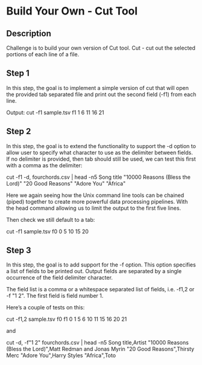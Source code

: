 # Build Your Own - Cut Tool

## Description

Challenge is to build your own version of Cut tool.
Cut - cut out the selected portions of each line of a file.

## Step 1

In this step, the goal is to implement a simple version of cut that will open the provided tab separated file and 
print out the second field (-f1) from each line. 

Output:
cut -f1 sample.tsv
f1
1
6
11
16
21

## Step 2

In this step, the goal is to extend the functionality to support the -d option to allow user to specify what character to use as the delimiter between fields. If no delimiter is provided, then tab should still be used, we can test this first with a comma as the delimiter:

cut -f1 -d, fourchords.csv | head -n5
Song title
"10000 Reasons (Bless the Lord)"
"20 Good Reasons"
"Adore You"
"Africa"

Here we again seeing how the Unix command line tools can be chained (piped) together to create more powerful data processing pipelines. With the head command allowing us to limit the output to the first five lines.

Then check we still default to a tab:

cut -f1 sample.tsv
f0
0
5
10
15
20

## Step 3

In this step, the goal is to add support for the -f option. This option specifies a list of fields to be printed out. Output fields are separated by a single occurrence of the field delimiter character.

The field list is a comma or a whitespace separated list of fields, i.e. -f1,2 or -f "1 2". The first field is field number 1.

Here’s a couple of tests on this:

cut -f1,2 sample.tsv
f0      f1
0       1
5       6
10      11
15      16
20      21

and

cut -d, -f"1 2" fourchords.csv | head -n5
Song title,Artist
"10000 Reasons (Bless the Lord)",Matt Redman and Jonas Myrin
"20 Good Reasons",Thirsty Merc
"Adore You",Harry Styles
"Africa",Toto